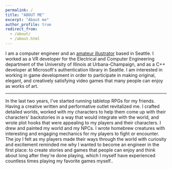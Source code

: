 ```yaml
---
permalink: /
title: "ABOUT ME"
excerpt: "About me"
author_profile: true
redirect_from: 
  - /about/
  - /about.html
---
```


I am a computer engineer and an [amateur illustrator](https://www.artstation.com/sketching101) based in Seattle. I worked as a VR developer for the Electrical and Computer Engineering department of the University of Illinois at Urbana-Champaign, and as a C++ developer at Microsoft's authentication library in Seattle. I am interested in working in game development in order to participate in making original, elegant, and creatively satisfying video games that many people can enjoy as works of art.

---
In the last two years, I've started running tabletop RPGs for my friends. Having a creative written and performative outlet revitalized me. I crafted detailed worlds, worked with my characters to help them come up with their characters' backstories in a way that would integrate with the world, and wrote plot hooks that were appealing to my players and their characters. I drew and painted my world and my NPCs. I wrote homebrew creatures with interesting and engaging mechanics for my players to fight or encounter. The joy I felt as my players made their ways through the world with curiosity and excitement reminded me why I wanted to become an engineer in the first place: to create stories and games that people can enjoy and think about long after they're done playing, which I myself have experienced countless times playing my favorite games myself..